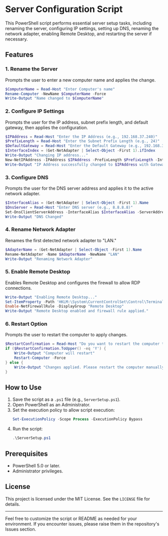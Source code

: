 # Server Configuration Script

This PowerShell script performs essential server setup tasks, including renaming the server, configuring IP settings, setting up DNS, renaming the network adapter, enabling Remote Desktop, and restarting the server if necessary.

## Features

### 1. Rename the Server
Prompts the user to enter a new computer name and applies the change.

```powershell
$ComputerName = Read-Host "Enter Computer's name"
Rename-Computer -NewName $ComputerName -Force
Write-Output "Name changed to $ComputerName"
```

### 2. Configure IP Settings
Prompts the user for the IP address, subnet prefix length, and default gateway, then applies the configuration.

```powershell
$IPAddress = Read-Host "Enter the IP Address (e.g., 192.168.37.240)"
$PrefixLength = Read-Host "Enter the Subnet Prefix Length (e.g., 24)"
$DefaultGateway = Read-Host "Enter the Default Gateway (e.g., 192.168.37.254)"
$InterfaceIndex = (Get-NetAdapter | Select-Object -First 1).ifIndex
Write-Output "Changing IP address..."
New-NetIPAddress -IPAddress $IPAddress -PrefixLength $PrefixLength -InterfaceIndex $InterfaceIndex -DefaultGateway $DefaultGateway
Write-Output "IP Address successfully changed to $IPAddress with Gateway $DefaultGateway"
```

### 3. Configure DNS
Prompts the user for the DNS server address and applies it to the active network adapter.

```powershell
$InterfaceAlias = (Get-NetAdapter | Select-Object -First 1).Name
$DnsServer = Read-Host "Enter DNS server (e.g., 8.8.8.8)"
Set-DnsClientServerAddress -InterfaceAlias $InterfaceAlias -ServerAddresses @($DnsServer)
Write-Output "DNS Changed"
```

### 4. Rename Network Adapter
Renames the first detected network adapter to "LAN."

```powershell
$AdapterName = (Get-NetAdapter | Select-Object -First 1).Name
Rename-NetAdapter -Name $AdapterName -NewName "LAN"
Write-Output "Renaming Network Adapter"
```

### 5. Enable Remote Desktop
Enables Remote Desktop and configures the firewall to allow RDP connections.

```powershell
Write-Output "Enabling Remote Desktop..."
Set-ItemProperty -Path 'HKLM:\System\CurrentControlSet\Control\Terminal Server' -Name fDenyTSConnections -Value 0
Enable-NetFirewallRule -DisplayGroup "Remote Desktop"
Write-Output "Remote Desktop enabled and firewall rule applied."
```

### 6. Restart Option
Prompts the user to restart the computer to apply changes.

```powershell
$RestartConfirmation = Read-Host "Do you want to restart the computer to apply the changes? (Answer Y or N)"
if ($RestartConfirmation.ToUpper() -eq 'Y') {
    Write-Output "Computer will restart"
    Restart-Computer -Force
} else {
    Write-Output "Changes applied. Please restart the computer manually"
}
```

## How to Use

1. Save the script as a `.ps1` file (e.g., `ServerSetup.ps1`).
2. Open PowerShell as an Administrator.
3. Set the execution policy to allow script execution:
   ```powershell
   Set-ExecutionPolicy -Scope Process -ExecutionPolicy Bypass
   ```
4. Run the script:
   ```powershell
   .\ServerSetup.ps1
   ```

## Prerequisites

- PowerShell 5.0 or later.
- Administrator privileges.

## License

This project is licensed under the MIT License. See the `LICENSE` file for details.

---

Feel free to customize the script or README as needed for your environment. If you encounter issues, please raise them in the repository's Issues section.
